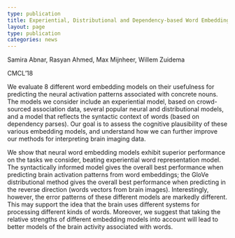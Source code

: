 ```yaml
---
type: publication
title: Experiential, Distributional and Dependency-based Word Embeddings have Complementary Roles in Decoding Brain Activity
layout: page
type: publication
categories: news
---
```


Samira Abnar, Rasyan Ahmed, Max Mijnheer, Willem Zuidema

CMCL’18

We evaluate 8 different word embedding models on their usefulness for predicting the neural activation patterns associated with concrete nouns. The models we consider include an experiential model, based on crowd-sourced association data, several popular neural and distributional models, and a model that reflects the syntactic context of words (based on dependency parses). Our goal is to assess the cognitive plausibility of these various embedding models, and understand how we can further improve our methods for interpreting brain imaging data.

We show that neural word embedding models exhibit superior performance on the tasks we consider, beating experiential word representation model. The syntactically informed model gives the overall best performance when predicting brain activation patterns from word embeddings; the GloVe distributional method gives the overall best performance when predicting in the reverse direction (words vectors from brain images). Interestingly, however, the error patterns of these different models are markedly different. This may support the idea that the brain uses different systems for processing different kinds of words. Moreover, we suggest that taking the relative strengths of different embedding models into account will lead to better models of the brain activity associated with words.
